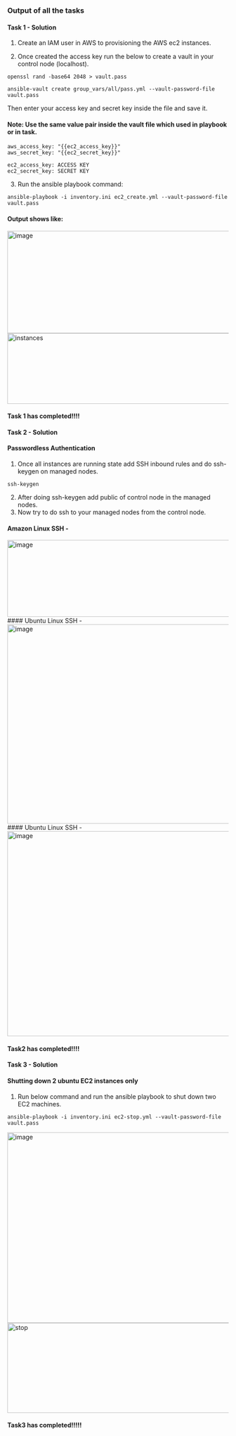 
### Output of all the tasks

#### Task 1 - Solution

1. Create an IAM user in AWS to provisioning the AWS ec2 instances.

2. Once created the access key run the below to create a vault in your control node (localhost).

```
openssl rand -base64 2048 > vault.pass
```
```
ansible-vault create group_vars/all/pass.yml --vault-password-file vault.pass
```

Then enter your access key and secret key inside the file and save it. 

#### Note: Use the same value pair inside the vault file which used in playbook or in task. 

```
aws_access_key: "{{ec2_access_key}}"  
aws_secret_key: "{{ec2_secret_key}}"  
```
```
ec2_access_key: ACCESS KEY 
ec2_secret_key: SECRET KEY
```

3. Run the ansible playbook command: 
```
ansible-playbook -i inventory.ini ec2_create.yml --vault-password-file vault.pass
```

#### Output shows like: 
<img width="959" height="233" alt="image" src="https://github.com/user-attachments/assets/27f6a171-079b-4780-97a8-61f4028c71e2" />
<img width="798" height="161" alt="instances" src="https://github.com/user-attachments/assets/ede1cd81-c760-4b59-93e9-4447e096e152" />

#### Task 1 has completed!!!!

#### Task 2 - Solution 

#### Passwordless Authentication 

1. Once all instances are running state add SSH inbound rules and do ssh-keygen on managed nodes.
```
ssh-keygen
```
2. After doing ssh-keygen add public of control node in the managed nodes.
3. Now try to do ssh to your managed nodes from the control node.
#### Amazon Linux SSH -    
<img width="555" height="175" alt="image" src="https://github.com/user-attachments/assets/a16b4d2e-854c-43dc-8744-71bcfbbe52a9" />
#### Ubuntu Linux SSH - 
<img width="925" height="454" alt="image" src="https://github.com/user-attachments/assets/5427af29-0e11-4669-869f-9bce6b2a9119" />
#### Ubuntu Linux SSH -
<img width="908" height="467" alt="image" src="https://github.com/user-attachments/assets/daeccf4d-94a7-4a4f-8bd5-741e7c6f3148" />

#### Task2 has completed!!!!

#### Task 3 - Solution 

#### Shutting down 2 ubuntu EC2 instances only 

1. Run below command and run the ansible playbook to shut down two EC2 machines.
```
ansible-playbook -i inventory.ini ec2-stop.yml --vault-password-file vault.pass
```
<img width="946" height="434" alt="image" src="https://github.com/user-attachments/assets/d3fda052-bf03-4914-b42f-582912268011" />

<img width="766" height="205" alt="stop" src="https://github.com/user-attachments/assets/5f24859e-9a00-441a-b14c-1c1cb2256d2b" />

#### Task3 has completed!!!!!

